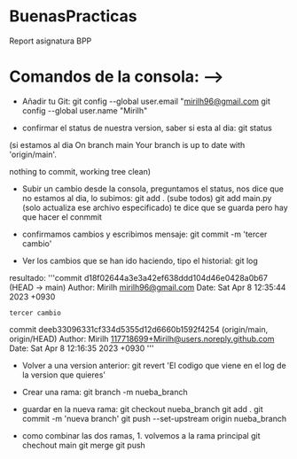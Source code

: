 # BuenasPracticas
Report asignatura BPP 

# Comandos de la consola:  -->

- Añadir tu Git: 
git config --global user.email "mirilh96@gmail.com
git config --global user.name "Mirilh"

- confirmar el status de nuestra version, saber si esta al dia:
git status

(si estamos al dia On branch main
Your branch is up to date with 'origin/main'.

nothing to commit, working tree clean)

- Subir un cambio desde la consola, preguntamos el status, nos dice que no estamos al dia, lo subimos: 
git add . (sube todos)
git add main.py (solo actualiza ese archivo especificado)
te dice que se guarda pero hay que hacer el conmmit 

- confirmamos cambios y escribimos mensaje: 
git commit -m 'tercer cambio'

- Ver los cambios que se han ido haciendo, tipo el historial:
git log

resultado: '''commit d18f02644a3e3a42ef638ddd104d46e0428a0b67 (HEAD -> main)
Author: Mirilh <mirilh96@gmail.com>
Date:   Sat Apr 8 12:35:44 2023 +0930

    tercer cambio

commit deeb33096331cf334d5355d12d6660b1592f4254 (origin/main, origin/HEAD)
Author: Mirilh <117718699+Mirilh@users.noreply.github.com>
Date:   Sat Apr 8 12:16:35 2023 +0930
'''

- Volver a una version anterior:
git revert 'El codigo que viene en el log de la version que quieres'


- Crear una rama: 
git branch -m nueba_branch

- guardar en la nueva rama: 
git checkout nueba_branch
git add .
git commit -m 'nueva branch'
git push --set-upstream origin nueba_branch

- como combinar las dos ramas, 1. volvemos a la rama principal
git chechout main
git merge
git push

